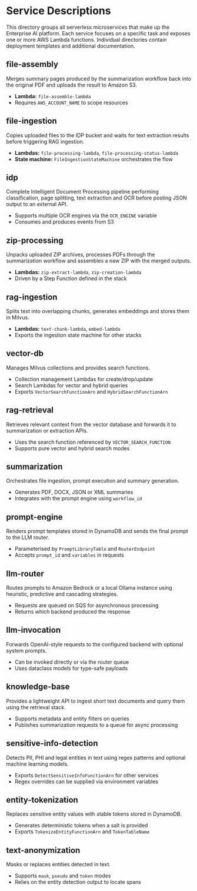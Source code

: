 # Service Descriptions

This directory groups all serverless microservices that make up the Enterprise AI platform. Each service focuses on a specific task and exposes one or more AWS Lambda functions. Individual directories contain deployment templates and additional documentation.

## file-assembly
Merges summary pages produced by the summarization workflow back into the original PDF and uploads the result to Amazon S3.

- **Lambda:** `file-assemble-lambda`
- Requires `AWS_ACCOUNT_NAME` to scope resources

## file-ingestion
Copies uploaded files to the IDP bucket and waits for text extraction results before triggering RAG ingestion.

- **Lambdas:** `file-processing-lambda`, `file-processing-status-lambda`
- **State machine:** `FileIngestionStateMachine` orchestrates the flow

## idp
Complete Intelligent Document Processing pipeline performing classification, page splitting, text extraction and OCR before posting JSON output to an external API.

- Supports multiple OCR engines via the `OCR_ENGINE` variable
- Consumes and produces events from S3

## zip-processing
Unpacks uploaded ZIP archives, processes PDFs through the summarization workflow and assembles a new ZIP with the merged outputs.

- **Lambdas:** `zip-extract-lambda`, `zip-creation-lambda`
- Driven by a Step Function defined in the stack

## rag-ingestion
Splits text into overlapping chunks, generates embeddings and stores them in Milvus.

- **Lambdas:** `text-chunk-lambda`, `embed-lambda`
- Exports the ingestion state machine for other stacks

## vector-db
Manages Milvus collections and provides search functions.

- Collection management Lambdas for create/drop/update
- Search Lambdas for vector and hybrid queries
- Exports `VectorSearchFunctionArn` and `HybridSearchFunctionArn`

## rag-retrieval
Retrieves relevant context from the vector database and forwards it to summarization or extraction APIs.

- Uses the search function referenced by `VECTOR_SEARCH_FUNCTION`
- Supports pure vector and hybrid search modes

## summarization
Orchestrates file ingestion, prompt execution and summary generation.

- Generates PDF, DOCX, JSON or XML summaries
- Integrates with the prompt engine using `workflow_id`

## prompt-engine
Renders prompt templates stored in DynamoDB and sends the final prompt to the LLM router.

- Parameterised by `PromptLibraryTable` and `RouterEndpoint`
- Accepts `prompt_id` and `variables` in requests

## llm-router
Routes prompts to Amazon Bedrock or a local Ollama instance using heuristic, predictive and cascading strategies.

- Requests are queued on SQS for asynchronous processing
- Returns which backend produced the response

## llm-invocation
Forwards OpenAI-style requests to the configured backend with optional system prompts.

- Can be invoked directly or via the router queue
- Uses dataclass models for type-safe payloads

## knowledge-base
Provides a lightweight API to ingest short text documents and query them using the retrieval stack.

- Supports metadata and entity filters on queries
- Publishes summarization requests to a queue for async processing

## sensitive-info-detection
Detects PII, PHI and legal entities in text using regex patterns and optional machine learning models.

- Exports `DetectSensitiveInfoFunctionArn` for other services
- Regex overrides can be supplied via environment variables

## entity-tokenization
Replaces sensitive entity values with stable tokens stored in DynamoDB.

- Generates deterministic tokens when a salt is provided
- Exports `TokenizeEntityFunctionArn` and `TokenTableName`

## text-anonymization
Masks or replaces entities detected in text.

- Supports `mask`, `pseudo` and `token` modes
- Relies on the entity detection output to locate spans

